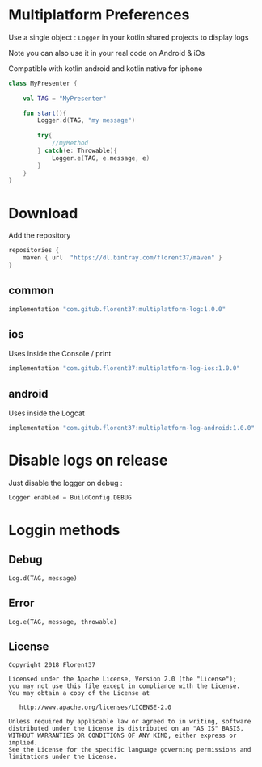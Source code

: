# Multiplatform Preferences

Use a single object : `Logger` in your kotlin shared projects to display logs

Note you can also use it in your real code on Android & iOs

Compatible with kotlin android and kotlin native for iphone

```kotlin
class MyPresenter {
    
    val TAG = "MyPresenter"

    fun start(){
        Logger.d(TAG, "my message")
        
        try{
            //myMethod
        } catch(e: Throwable){
            Logger.e(TAG, e.message, e)
        }
    }
}
```


# Download

Add the repository
```groovy
repositories {
    maven { url  "https://dl.bintray.com/florent37/maven" }
}
```

## common
```groovy
implementation "com.gitub.florent37:multiplatform-log:1.0.0"
```

## ios

Uses inside the Console / print

```groovy
implementation "com.gitub.florent37:multiplatform-log-ios:1.0.0"
```

## android

Uses inside the Logcat

```groovy
implementation "com.gitub.florent37:multiplatform-log-android:1.0.0"
```

# Disable logs on release

Just disable the logger on debug :

```kotlin
Logger.enabled = BuildConfig.DEBUG
```

# Loggin methods

## Debug

`Log.d(TAG, message)`

## Error

`Log.e(TAG, message, throwable)`
 
## License
        
    Copyright 2018 Florent37
    
    Licensed under the Apache License, Version 2.0 (the "License");
    you may not use this file except in compliance with the License.
    You may obtain a copy of the License at
    
       http://www.apache.org/licenses/LICENSE-2.0
    
    Unless required by applicable law or agreed to in writing, software
    distributed under the License is distributed on an "AS IS" BASIS,
    WITHOUT WARRANTIES OR CONDITIONS OF ANY KIND, either express or implied.
    See the License for the specific language governing permissions and
    limitations under the License.